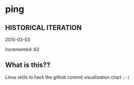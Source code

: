 # ping

## HISTORICAL ITERATION
2015-03-03

Incremented: 62

## What is this?? 
Linux skills to hack the github commit visualization chart `;-)`
